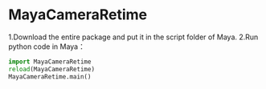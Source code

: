 # MayaCameraRetime
1.Download the entire package and put it in the script folder of Maya.
2.Run python code in Maya：
```Python
import MayaCameraRetime
reload(MayaCameraRetime)
MayaCameraRetime.main()
```